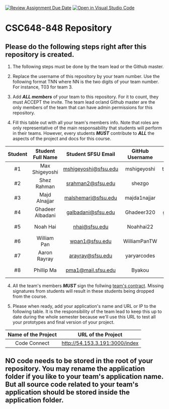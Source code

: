 [![Review Assignment Due Date](https://classroom.github.com/assets/deadline-readme-button-24ddc0f5d75046c5622901739e7c5dd533143b0c8e959d652212380cedb1ea36.svg)](https://classroom.github.com/a/z9p3Qb2p)
[![Open in Visual Studio Code](https://classroom.github.com/assets/open-in-vscode-718a45dd9cf7e7f842a935f5ebbe5719a5e09af4491e668f4dbf3b35d5cca122.svg)](https://classroom.github.com/online_ide?assignment_repo_id=15233133&assignment_repo_type=AssignmentRepo)
# CSC648-848 Repository

## Please do the following steps right after this repository is created.

1. The following steps must be done by the team lead or the Github master. 

2. Replace the username of this repository by your team number. Use the following format TNN where NN is the two digits of your team number. For instance, T03 for team 3. 

2. Add ***ALL members*** of your team to this repository. For it to count, they must ACCEPT the invite. The team lead or/and Github master are the only members of the team that can have admin permissions for this repository. 

3. Fill this table out with all your team's members info. Note that roles are only representative of the main responsability that students will perform in their teams. However, every students ***MUST*** contribute to ***ALL*** the aspects of the project and docs for this course. 


| Student      | Student Full Name |Student SFSU Email | GitHub Username |  Discord Username  |           Role           |
|    :---:     |   :---:           |       :---:       |     :---:       |        :---:       |          :---:           | 
|      #1      |  Max Shigeyoshi   |mshigeyoshi@sfsu.edu|  mshigeyoshi   |  thanegreywolf     |       Team-lead          |
|      #2      |  Shez Rahman      |srahman2@sfsu.edu  |  shezgo         |  Shez.go           |       Backend-lead       |
|      #3      |  Majd Alnajjar    |malshemari@sfsu.edu|  majda1najjar   |  majdnajjar        |       Frontend           |
|      #4      |  Ghadeer Albadani |galbadani@sfsu.edu |  Ghadeer320     |  ghadeer7936       |       Backend            |
|      #5      |  Noah Hai         |nhai@sfsu.edu      |  Noahhai22      |  noah_h8076        |       Docs-editor        |
|      #6      |  William Pan      |wpan1@sfsu.edu     |  WilliamPanTW   |  90561lkk          |       Database-admin     |
|      #7      |  Aaron Rayray     |arayray@sfsu.edu   |  yaryarcodes    |  aaronyaryar       |       Github-master      |
|      #8      |  Phillip Ma       |pma1@mail.sfsu.edu |  Byakou         |  .byakou           |       Frontend-lead      |


4. All the team's members ***MUST*** sign the follwing [team's contract](https://forms.gle/dxATAsa9isXKbcBn7). Missing signatures from students will result in these students being dropped from the course. 

4. Please when ready, add your application's name and URL or IP to the following table. It is the responsibility of the team lead to keep this up to date during the whole semester because we'll use this URL to test all your prototypes and final version of your project. 

|             Name of the Project               |                            URL of the Project                          | 
|                       :---:                   |                                 :---:                                  |
|                  Code Connect                 |                      http://54.153.3.191:3000/index                    |                                                        
 

## NO code needs to be stored in the root of your repository. You may rename the application folder if you like to your team's application name. But all source code related to your team's application should be stored inside the application folder.
